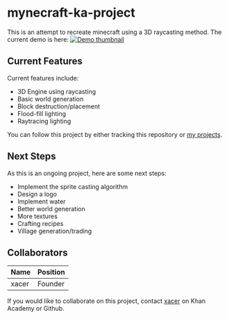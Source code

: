 # mynecraft-ka-project
This is an attempt to recreate minecraft using a 3D raycasting method.
The current demo is here:
[![Demo thumbnail](https://www.khanacademy.org/computer-programming/minecraft-demo/6296110573961216/latest.png)](https://www.khanacademy.org/computer-programming/minecraft-demo/6296110573961216)

## Current Features

Current features include:
 - 3D Engine using raycasting
 - Basic world generation
 - Block destruction/placement
 - Flood-fill lighting
 - Raytracing lighting

You can follow this project by either tracking this repository or [my projects](https://www.khanacademy.org/profile/xacer/projects).

## Next Steps

As this is an ongoing project, here are some next steps:
 - Implement the sprite casting algorithm
 - Design a logo
 - Implement water
 - Better world generation
 - More textures
 - Crafting recipes
 - Village generation/trading

## Collaborators
Name | Position
-----|---------
xacer|Founder

If you would like to collaborate on this project, contact [xacer](https://www.khanacademy.org/profile/xacer) on Khan Academy or Github.
